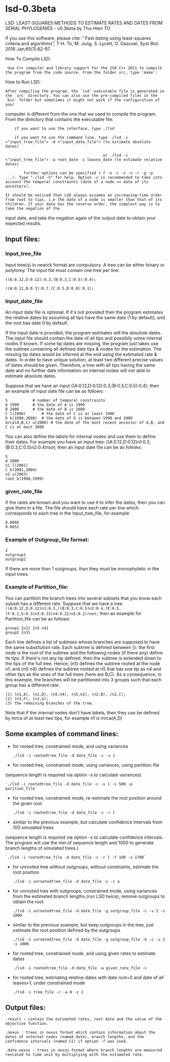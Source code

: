 # lsd-0.3beta
LSD: LEAST-SQUARES METHODS TO ESTIMATE RATES AND DATES FROM SERIAL PHYLOGENIES - v0.3beta by Thu-Hien TO

If you use this software, please cite: “ Fast dating using least-squares criteria and algorithms”, T-H. To, M. Jung, S. Lycett, O. Gascuel, Syst Biol. 2016 Jan;65(1):82-97.


How To Compile LSD:

     Use C++ compiler and library support for the ISO C++ 2011 to compile the program from the code source. From the folder src, type 'make':
     
How to Run LSD:

	After compiling the program, the `lsd` executable file is generated in the `src` directory. You can also use the pre-compiled files in the `bin` folder but sometimes it might not work if the configuration of your
computer is different from the one that we used to compile the program. From the directory that contains the executable file:
	
		if you want to use the interface, type ./lsd
		
		if you want to use the command line, type ./lsd -i <"input_tree_file"> -d <"input_date_file"> (to estimate absolute dates)
		
		                                       or ./lsd -i <"input_tree_file"> -a root_date -z leaves_date (to estimate relative dates)
		                                       
			further options can be specified (-f -o -c -v -n -r -g -p ...). Type "./lsd -h" for help. Option -c is recommended to take into account the temporal constraints (date of a node >= date of its ancestors).

    It should be noticed that LSD always assumes an increasing-time order from root to tips, i.e the date of a node is smaller than that of its children. If your data has the reverse order, the simplest way is to take the negation of the
input date, and take the negation again of the output date to obtain your expected results.
    
## Input files:


### Input_tree_file

Input tree(s) in newick format are compulsory. A tree can be either binary or polytomy. The input
file must contain one tree per line:

    ((A:0.12,D:0.12):0.3,(B:0.3,C:0.5):0.4);

    ((A:0.12,B:0.3):0.7,(C:0.5,D:0.8):0.1);

### Input_date_file

An input date file is optional. If it's not provided then the program estimates the relative dates by
assuming all tips have the same date (1 by default), and the root has date 0 by default.

If the input date is provided, the program estimates will the absolute dates. 
The input file should contain the date of all tips and possiblly some internal 
nodes if known. If some tip dates are missing, the program just takes use the 
subtree containing all defined date tips & nodes for the estimation. 
The missing tip dates would be inferred at the end using the estimated rate & dates.
In order to have unique solution, at least two different precise values of dates should be 
given. Therefore, a tree with all tips having the same date and no further date 
information on internal nodes will not able to estimate absolute dates. 

Suppose that we have an input ((A:0.12,D:0.12):0.3,(B:0.3,C:0.5):0.4); then an example of
input date file can be as follows:

    5			# number of temporal constraints
    A 1999		# the date of A is 1999
    B 2000		# the date of B is 2000
    C l(1990)		# the date of C is at least 1990
    D b(1998,2000)	# the date of D is between 1998 and 2000
    mrca(A,B,C) u(2000)	# the date of the most recent ancestor of A,B, and C is at most 2000
    
You can also define the labels for internal nodes and use them to define their dates. 
For example you have an input tree: ((A:0.12,D:0.12)n1:0.3,(B:0.3,C:0.5)n2:0.4)root; 
then an input date file can be as follows:

    5
    A 2000
    n1 l(2001)
    C b(2001,2004)
    n2 u(2003)
    root b(1998,1999)

### given_rate_file

If the rates are known and you want to use it to infer the dates, then you can 
give them in a file. The file should have each rate per line which corresponds 
to each tree in the Input_tree_file, for example:

	0.0068	
	0.0052


### Example of Outgroup_file format:

	2
	outgroup1
	outgroup2

If there are more than 1 outgroups, than they must be monophyletic in the input trees.

### Example of Partition_file: 

You can partition the branch trees into several subsets that you know each subset
has a different rate. 
Suppose that we have a tree `((A:0.12,D:0.12)n1:0.3,((B:0.3,C:0.5)n2:0.4,(E:0.5,(F:0.2,G:0.3)n3:0.33)n4:0.22)n5:0.2)root;` then an example for Partition_file can be as follows:

    group1 {n1} {n5 n4}
    group2 {n3}

Each line defines a list of subtrees whose branches are supposed to have the same substitution rate. Each subtree is defined between {}: the first node is the root of the subtree and the following nodes (if there any) define its tips. 
If there's not any tip defined, then the subtree is extended down to the tips of the full tree. Hence, {n1} defines the subtree rooted at the node n1; and {n5 n4} defines the subtree rooted at n5 that has one tip as n4 and other tips as the ones of the full trees (here are B,C). 
As a consequence, in this example, the branches will be partitioned into 3 groups such that each group has a different rate: 

    (1) (n1,A), (n1,D), (n5,n4), (n5,n2), (n2,B), (n2,C); 
    (2) (n3,F), (n3,G); 
    (3) the remaining branches of the tree. 
    
Note that if the internal nodes don't have labels, then they can be defined by mrca of at least two tips, for example n1 is mrca(A,D)

## Some examples of command lines:

* for rooted tree, constrained mode, and using variances

    `./lsd -i rootedtree_file -d date_file -c -v 1`

* for rooted tree, constrained mode, using variances, using partition file 

(sequence length is required via option -s to calculate variances)

    `./lsd -i rootedtree_file -d date_file -c -v 1 -s 500 -p parition_file`

* for rooted tree, constrained mode, re-estimate the root position around the given root

    `./lsd -i rootedtree_file -d date_file -c -r l`

* similar to the previous example, but calculate confidence intervals from 100 simulated trees 

(sequence length is required via option -s to calculate confidence intervals. The program
will use the min of sequence length and 1000 to generate branch lengths of simulated trees.)

    `./lsd -i rootedtree_file -d date_file -c -r l -f 100 -s 1700`

* for unrooted tree without outgroups, without constraints, estimate the root position

    `./lsd -i unrootedtree_file -d date_file -c -r a`

* for unrooted tree with outgroups, constrained mode, using variances from the estimated branch lengths (run LSD twice), remove outgroups to obtain the root

    `./lsd -i unrootedtree_file -d date_file -g outgroup_file -c -v 2 -s 1000`

* similar to the previous example, but keep outgroups in the tree, just estimate the root position defined by the outgroups

    `./lsd -i unrootedtree_file -d date_file -g outgroup_file -k -c -v 2 -s 1000`

* for rooted tree, constrained mode, and using given rates to estimate dates

    `./lsd -i rootedtree_file -d date_file -w given_rate_file -c` 

* for rooted tree, estimating relative dates with date root=0 and date of all leaves=1, under constrained mode

    `./lsd -i tree_file -c -a 0 -z 1`


## Output files: 

    .result : contain the estimated rates, root date and the value of the objective function.

    .nexus : trees in nexus format which contain information about the dates of internal nodes (named date), branch lengths, and the confidence intervals (named CI) if option -f was used.
    
    .date.nexus : trees in nexus format where branch lengths are measured rescaled to time unit by multiplying with the estimated rate. 
